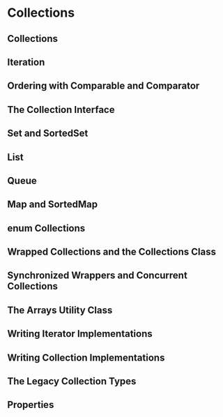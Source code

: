 # Collections
## Collections
## Iteration
## Ordering with Comparable and Comparator
## The Collection Interface
## Set and SortedSet
## List
## Queue
## Map and SortedMap
## enum Collections
## Wrapped Collections and the Collections Class
## Synchronized Wrappers and Concurrent Collections
## The Arrays Utility Class
## Writing Iterator Implementations
## Writing Collection Implementations
## The Legacy Collection Types
## Properties
